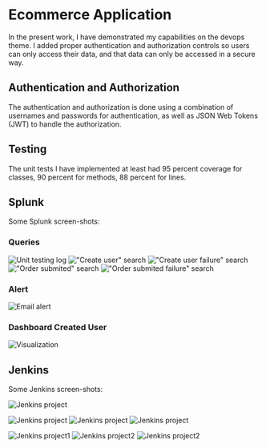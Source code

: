 # Ecommerce Application

In the present work, I have demonstrated my capabilities on the devops theme. I added proper authentication and authorization controls so users can only access their data, and that data can only be accessed in a secure way. 

## Authentication and Authorization
The authentication and authorization is done using a combination of usernames and passwords for authentication, as well as JSON Web Tokens (JWT) to handle the authorization.

## Testing
The unit tests I have implemented at least had 95 percent coverage for classes, 90 percent for methods, 88 percent for lines.

## Splunk

Some Splunk screen-shots:
### Queries
![Unit testing log](./images/splunk/CompletedData.png)
!["Create user" search](./images/splunk/QueryCreatedUserSuccess.png)
!["Create user failure" search](./images/splunk/QueryCreatedUserFailure.png)
!["Order submited" search](./images/splunk/QuerySubmitedOrderSuccess.png)
!["Order submited failure" search](./images/splunk/QuerySubmitedOrderFailure.png)
### Alert
![Email alert](./images/splunk/AlarmLoggingInFailed.png)
### Dashboard Created User
![Visualization](./images/splunk/DashBoardCreatedUsers.png)

## Jenkins

Some Jenkins screen-shots:

![Jenkins project](./images/Jenkins/Configuration.jpg)

![Jenkins project](./images/Jenkins/SuccessCompile.jpg)
![Jenkins project](./images/Jenkins/GitData1.jpg)
![Jenkins project](./images/Jenkins/GitData2.jpg)

![Jenkins project1](./images/Jenkins/deployment.jpg)
![Jenkins project2](./images/Jenkins/BuildSucces1.jpg)
![Jenkins project2](./images/Jenkins/BuildSucces2.jpg)
